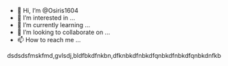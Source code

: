 - 👋 Hi, I’m @Osiris1604
- 👀 I’m interested in ...
- 🌱 I’m currently learning ...
- 💞️ I’m looking to collaborate on ...
- 📫 How to reach me ...

<!---
Osiris1604/Osiris1604 is a ✨ special ✨ repository because its `README.md` (this file) appears on your GitHub profile.
You can click the Preview link to take a look at your changes.
--->
dsdsdsfmskfmd,gvlsdj,bldfbkdfnkbn,dfknbkdfnbkdfqnbkdfnbkdfqnbkdnfkb
